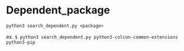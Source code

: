 # Dependent_package

`python3 search_dependent.py <package>`

ex. `$ python3 search_dependent.py python3-colcon-common-extensions python3-pip`